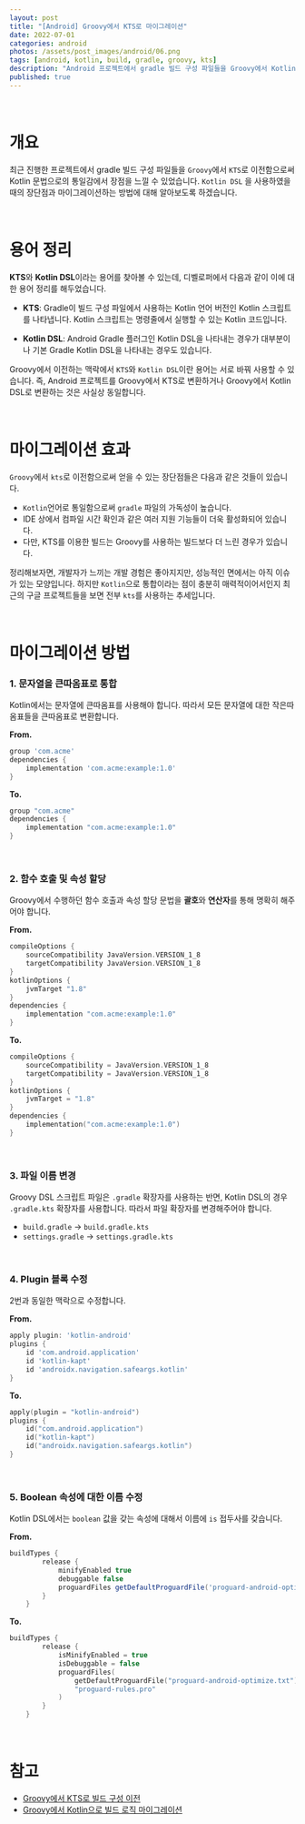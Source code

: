 ```yaml
---
layout: post
title: "[Android] Groovy에서 KTS로 마이그레이션"
date: 2022-07-01
categories: android
photos: /assets/post_images/android/06.png
tags: [android, kotlin, build, gradle, groovy, kts]
description: "Android 프로젝트에서 gradle 빌드 구성 파일들을 Groovy에서 Kotlin DSL KTS로 이전해보자"
published: true
---
```


<br>

# 개요

최근 진행한 프로젝트에서 gradle 빌드 구성 파일들을 `Groovy`에서 `KTS`로 이전함으로써 Kotlin 문법으로의 통일감에서 장점을 느낄 수 있었습니다. `Kotlin DSL` 을 사용하였을 때의 장단점과 마이그레이션하는 방법에 대해 알아보도록 하겠습니다.

<br>

# 용어 정리

**KTS**와 **Kotlin DSL**이라는 용어를 찾아볼 수 있는데, 디벨로퍼에서 다음과 같이 이에 대한 용어 정리를 해두었습니다.

- **KTS**: Gradle이 빌드 구성 파일에서 사용하는 Kotlin 언어 버전인 Kotlin 스크립트를 나타냅니다. Kotlin 스크립트는 명령줄에서 실행할 수 있는 Kotlin 코드입니다.

- **Kotlin DSL**: Android Gradle 플러그인 Kotlin DSL을 나타내는 경우가 대부분이나 기본 Gradle Kotlin DSL을 나타내는 경우도 있습니다.

Groovy에서 이전하는 맥락에서 `KTS`와 `Kotlin DSL`이란 용어는 서로 바꿔 사용할 수 있습니다. 즉, Android 프로젝트를 Groovy에서 KTS로 변환하거나 Groovy에서 Kotlin DSL로 변환하는 것은 사실상 동일합니다.

<br>

# 마이그레이션 효과

`Groovy`에서 `kts`로 이전함으로써 얻을 수 있는 장단점들은 다음과 같은 것들이 있습니다.

- `Kotlin`언어로 통일함으로써 `gradle` 파일의 가독성이 높습니다.
- IDE 상에서 컴파일 시간 확인과 같은 여러 지원 기능들이 더욱 활성화되어 있습니다.
- 다만, KTS를 이용한 빌드는 Groovy를 사용하는 빌드보다 더 느린 경우가 있습니다.

정리해보자면, 개발자가 느끼는 개발 경험은 좋아지지만, 성능적인 면에서는 아직 이슈가 있는 모양입니다. 하지만 `Kotlin`으로 통합이라는 점이 충분히 매력적이어서인지 최근의 구글 프로젝트들을 보면 전부 `kts`를 사용하는 추세입니다.

<br>

# 마이그레이션 방법

### 1. 문자열을 큰따옴표로 통합

Kotlin에서는 문자열에 큰따옴표를 사용해야 합니다. 따라서 모든 문자열에 대한 작은따옴표들을 큰따옴표로 변환합니다.

**From.**
```groovy
group 'com.acme'
dependencies {
    implementation 'com.acme:example:1.0'
}
```
**To.**
```kotlin
group "com.acme"
dependencies {
    implementation "com.acme:example:1.0"
}
```

<br>

### 2. 함수 호출 및 속성 할당

Groovy에서 수행하던 함수 호출과 속성 할당 문법을 **괄호**와 **연산자**를 통해 명확히 해주어야 합니다.

**From.**
```groovy
compileOptions {
    sourceCompatibility JavaVersion.VERSION_1_8
    targetCompatibility JavaVersion.VERSION_1_8
}
kotlinOptions {
    jvmTarget "1.8"
}
dependencies {
    implementation "com.acme:example:1.0"
}
```
**To.**
```kotlin
compileOptions {
    sourceCompatibility = JavaVersion.VERSION_1_8
    targetCompatibility = JavaVersion.VERSION_1_8
}
kotlinOptions {
    jvmTarget = "1.8"
}                      
dependencies {
    implementation("com.acme:example:1.0")  
}
```

<br>

### 3. 파일 이름 변경

Groovy DSL 스크립트 파일은 `.gradle` 확장자를 사용하는 반면, Kotlin DSL의 경우 `.gradle.kts` 확장자를 사용합니다. 따라서 파일 확장자를 변경해주어야 합니다.

- `build.gradle` -> `build.gradle.kts`
- `settings.gradle` -> `settings.gradle.kts`

<br>

### 4. Plugin 블록 수정

2번과 동일한 맥락으로 수정합니다.

**From.**
```groovy
apply plugin: 'kotlin-android'
plugins {
    id 'com.android.application'
    id 'kotlin-kapt'
    id 'androidx.navigation.safeargs.kotlin'
}
```
**To.**
```kotlin
apply(plugin = "kotlin-android")
plugins {
    id("com.android.application")
    id("kotlin-kapt")
    id("androidx.navigation.safeargs.kotlin")
}
```

<br>

### 5. Boolean 속성에 대한 이름 수정

Kotlin DSL에서는 `boolean` 값을 갖는 속성에 대해서 이름에 `is` 접두사를 갖습니다.

**From.**
```groovy
buildTypes {
        release {
            minifyEnabled true
            debuggable false
            proguardFiles getDefaultProguardFile('proguard-android-optimize.txt'), 'proguard-rules.pro'
        }
    }
```
**To.**
```kotlin
buildTypes {
        release {
            isMinifyEnabled = true
            isDebuggable = false
            proguardFiles(
                getDefaultProguardFile("proguard-android-optimize.txt"),
                "proguard-rules.pro"
            )
        }
    }
```

<br>

# 참고

- [Groovy에서 KTS로 빌드 구성 이전](https://docs.gradle.org/nightly/userguide/migrating_from_groovy_to_kotlin_dsl.html#applying_plugins)
- [Groovy에서 Kotlin으로 빌드 로직 마이그레이션](https://docs.gradle.org/nightly/userguide/migrating_from_groovy_to_kotlin_dsl.html#applying_plugins)